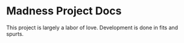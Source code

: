 # Madness Project Docs

This project is largely a labor of love. Development is done in fits and spurts.
